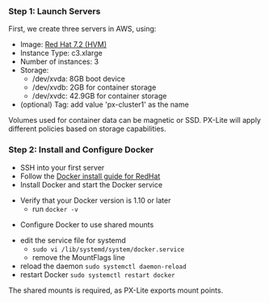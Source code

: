 ### Step 1: Launch Servers
First, we create three servers in AWS, using: 
* Image: [Red Hat 7.2 (HVM)](https://aws.amazon.com/marketplace/pp/B019NS7T5I/ref=srh_res_product_title?ie=UTF8&sr=0-2&qid=1457648418090)
* Instance Type: c3.xlarge
* Number of instances: 3
* Storage: 
  - /dev/xvda: 8GB boot device
  - /dev/xvdb: 2GB for container storage
  - /dev/xvdc: 42.9GB for container storage
* (optional) Tag: add value 'px-cluster1' as the name

Volumes used for container data can be magnetic or SSD. PX-Lite will apply different policies based on storage capabilities.

### Step 2: Install and Configure Docker 
* SSH into your first server
* Follow the [Docker install guide for RedHat](https://docs.docker.com/engine/installation/linux/rhel/)
 * Install Docker and start the Docker service
  - Verify that your Docker version is 1.10 or later
    + run ```docker -v ``` 
* Configure Docker to use shared mounts 
 - edit the service file for systemd 
   + ```sudo vi /lib/systemd/system/docker.service ``` 
    + remove the MountFlags line
 - reload the daemon ```sudo systemctl daemon-reload```
 - restart Docker ```sudo systemctl restart docker```

The shared mounts is required, as PX-Lite exports mount points. 
